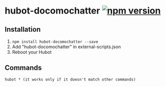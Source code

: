 # hubot-docomochatter [![npm version](https://badge.fury.io/js/hubot-docomochatter.svg)](http://badge.fury.io/js/hubot-docomochatter)

## Installation

1. `npm install hubot-docomochatter --save`
2. Add "hubot-docomochatter" in external-scripts.json
4. Reboot your Hubot

## Commands

```
hubot * (it works only if it doesn't match other commands)
```
